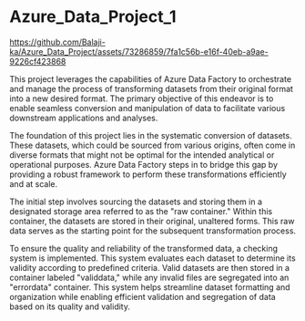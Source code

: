 # Azure_Data_Project_1

https://github.com/Balaji-ka/Azure_Data_Project/assets/73286859/7fa1c56b-e16f-40eb-a9ae-9226cf423868

This project leverages the capabilities of Azure Data Factory to orchestrate and manage the process of transforming datasets from their original format into a new desired format. The primary objective of this endeavor is to enable seamless conversion and manipulation of data to facilitate various downstream applications and analyses.

The foundation of this project lies in the systematic conversion of datasets. These datasets, which could be sourced from various origins, often come in diverse formats that might not be optimal for the intended analytical or operational purposes. Azure Data Factory steps in to bridge this gap by providing a robust framework to perform these transformations efficiently and at scale.

The initial step involves sourcing the datasets and storing them in a designated storage area referred to as the "raw container." Within this container, the datasets are stored in their original, unaltered forms. This raw data serves as the starting point for the subsequent transformation process.

To ensure the quality and reliability of the transformed data, a checking system is implemented. This system evaluates each dataset to determine its validity according to predefined criteria. Valid datasets are then stored in a container labeled "validdata," while any invalid files are segregated into an "errordata" container. This system helps streamline dataset formatting and organization while enabling efficient validation and segregation of data based on its quality and validity.
